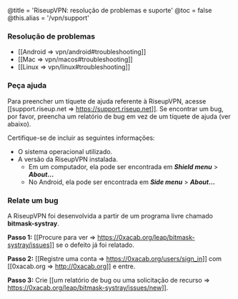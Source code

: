 @title = 'RiseupVPN: resolução de problemas e suporte'
@toc = false
@this.alias = '/vpn/support'

### Resolução de problemas

* [[Android => vpn/android#troubleshooting]]
* [[Mac => vpn/macos#troubleshooting]]
* [[Linux => vpn/linux#troubleshooting]]

### Peça ajuda

Para preencher um tíquete de ajuda referente à RiseupVPN, acesse [[support.riseup.net => https://support.riseup.net]]. Se encontrar um bug, por favor, preencha um relatório de bug em vez de um tíquete de ajuda (ver abaixo).

Certifique-se de incluir as seguintes informações:

* O sistema operacional utilizado.
* A versão da RiseupVPN instalada.
  * Em um computador, ela pode ser encontrada em **_Shield menu_** > **_About_...**
  * No Android, ela pode ser encontrada em **_Side menu_** > **_About_...**

### Relate um bug

A RiseupVPN foi desenvolvida a partir de um programa livre chamado <b>bitmask-systray</b>.

**Passo 1:** [[Procure para ver => https://0xacab.org/leap/bitmask-systray/issues]] se o defeito já foi relatado.

**Passo 2:** [[Registre uma conta => https://0xacab.org/users/sign_in]] com [[0xacab.org => http://0xacab.org]] e entre.

**Passo 3:** Crie [[um relatório de bug ou uma solicitação de recurso => https://0xacab.org/leap/bitmask-systray/issues/new]].


